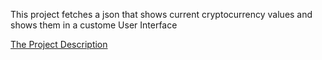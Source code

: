 This project fetches a json that shows current cryptocurrency values and shows them in a custome User Interface

[The Project Description](https://github.com/ocebenzer/BOUN_cmpe_archive_ocb/blob/master/cmpe230/project%203%20QT/cmpe230fall2019hw3.pdf)

